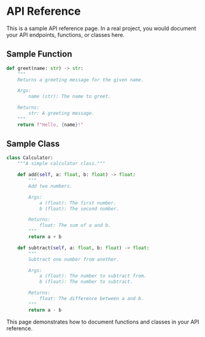 # API Reference

This is a sample API reference page. In a real project, you would document your API endpoints, functions, or classes here.

## Sample Function

```python
def greet(name: str) -> str:
    """
    Returns a greeting message for the given name.

    Args:
        name (str): The name to greet.

    Returns:
        str: A greeting message.
    """
    return f"Hello, {name}!"
```

## Sample Class

```python
class Calculator:
    """A simple calculator class."""

    def add(self, a: float, b: float) -> float:
        """
        Add two numbers.

        Args:
            a (float): The first number.
            b (float): The second number.

        Returns:
            float: The sum of a and b.
        """
        return a + b

    def subtract(self, a: float, b: float) -> float:
        """
        Subtract one number from another.

        Args:
            a (float): The number to subtract from.
            b (float): The number to subtract.

        Returns:
            float: The difference between a and b.
        """
        return a - b
```

This page demonstrates how to document functions and classes in your API reference.